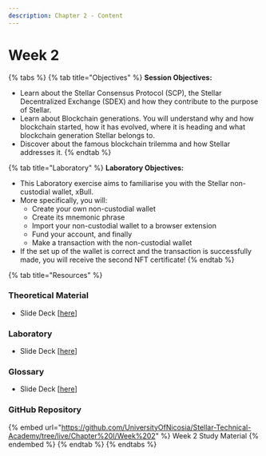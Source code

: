 ```yaml
---
description: Chapter 2 - Content
---
```


# Week 2

{% tabs %}
{% tab title="Objectives" %}
**Session Objectives:**

* Learn about the Stellar Consensus Protocol (SCP), the Stellar Decentralized Exchange (SDEX) and how they contribute to the purpose of Stellar.&#x20;
* Learn about Blockchain generations. You will understand why and how blockchain started, how it has evolved, where it is heading and what blockchain generation Stellar belongs to.
* Discover about the famous blockchain trilemma and how Stellar addresses it.
{% endtab %}

{% tab title="Laboratory" %}
**Laboratory Objectives:**

* This Laboratory exercise aims to familiarise you with the Stellar non-custodial wallet, xBull.&#x20;
* More specifically, you will:&#x20;
  * Create your own non-custodial wallet&#x20;
  * Create its mnemonic phrase&#x20;
  * Import your non-custodial wallet to a browser extension&#x20;
  * Fund your account, and finally&#x20;
  * Make a transaction with the non-custodial wallet&#x20;
* If the set up of the wallet is correct and the transaction is successfully made, you will receive the second NFT certificate!
{% endtab %}

{% tab title="Resources" %}
### Theoretical Material

* Slide Deck \[[here](https://github.com/UniversityOfNicosia/Stellar-Technical-Academy/blob/live/Chapter%20I/Week%202/Week2\_Theory.pdf)]

### Laboratory

* Slide Deck \[[here](https://github.com/UniversityOfNicosia/Stellar-Technical-Academy/blob/live/Chapter%20I/Week%202/Week2\_Lab.pdf)]

### Glossary&#x20;

* Slide Deck \[[here](https://github.com/UniversityOfNicosia/Stellar-Technical-Academy/blob/live/Chapter%20I/Week%202/Week2\_Glossary.pdf)]

### GitHub Repository

{% embed url="https://github.com/UniversityOfNicosia/Stellar-Technical-Academy/tree/live/Chapter%20I/Week%202" %}
Week 2 Study Material
{% endembed %}
{% endtab %}
{% endtabs %}

